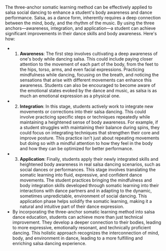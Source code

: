 The three-anchor somatic learning method can be effectively applied to salsa social dancing to enhance a student's body awareness and dance performance. Salsa, as a dance form, inherently requires a deep connection between the mind, body, and the rhythm of the music. By using the three anchors—awareness, integration, and application—a student can achieve significant improvements in their dance skills and body awareness. Here's how:
- 1. **Awareness**: The first step involves cultivating a deep awareness of one's body while dancing salsa. This could include paying closer attention to the movement of each part of the body, from the feet to the hips, torso, arms, and even facial expressions. Practicing mindfulness while dancing, focusing on the breath, and noticing the sensations that arise with different movements can enhance this awareness. Students can also be encouraged to become aware of the emotional states evoked by the dance and music, as salsa is as much an emotional expression as a physical one.
- 2. **Integration**: In this stage, students actively work to integrate new movements or corrections into their salsa dancing. This could involve practicing specific steps or techniques repeatedly while maintaining a heightened sense of body awareness. For example, if a student struggles with maintaining their balance during spins, they could focus on integrating techniques that strengthen their core and improve posture. This practice isn't just about repeating movements but doing so with a mindful attention to how they feel in the body and how they can be optimized for better performance.
- 3. **Application**: Finally, students apply their newly integrated skills and heightened body awareness in real salsa dancing scenarios, such as social dances or performances. This stage involves translating the somatic learning into fluid, expressive, and confident dance movements. The student practices bringing the mindfulness and body integration skills developed through somatic learning into their interactions with dance partners and in adapting to the dynamic, sometimes unpredictable, environment of social dancing. This application phase helps solidify the somatic learning, making it a natural and intuitive part of their dance expression.
- By incorporating the three-anchor somatic learning method into salsa dance education, students can achieve more than just technical improvement. They develop a deeper connection to their bodies, leading to more expressive, emotionally resonant, and technically proficient dancing. This holistic approach recognizes the interconnection of mind, body, and environment in dance, leading to a more fulfilling and enriching salsa dancing experience.